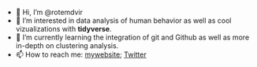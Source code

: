 - 👋 Hi, I’m @rotemdvir
- 👀 I’m interested in data analysis of human behavior as well as cool vizualizations with **tidyverse**.
- 🌱 I’m currently learning the integration of git and Github as well as more in-depth on clustering analysis.
- 📫 How to reach me: [mywebsite](https://rotemdvir.wixsite.com/mysite); [Twitter](https://twitter.com/RotemDvir1)

<!---
rotemdvir/rotemdvir is a ✨ special ✨ repository because its `README.md` (this file) appears on your GitHub profile.
You can click the Preview link to take a look at your changes.
--->
